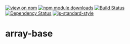 [![view on npm](http://img.shields.io/npm/v/array-base.svg)](https://www.npmjs.org/package/array-base)
[![npm module downloads](http://img.shields.io/npm/dt/array-base.svg)](https://www.npmjs.org/package/array-base)
[![Build Status](https://travis-ci.org/75lb/array-base.svg?branch=master)](https://travis-ci.org/75lb/array-base)
[![Dependency Status](https://david-dm.org/75lb/array-base.svg)](https://david-dm.org/75lb/array-base)
[![js-standard-style](https://img.shields.io/badge/code%20style-standard-brightgreen.svg)](https://github.com/feross/standard)

# array-base
